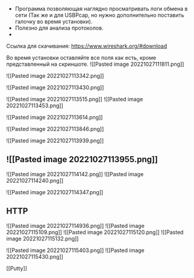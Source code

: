 - Программа позволяющая наглядно просматривать логи обмена в сети (Так же и для USBPcap, но нужно дополнительно поставить галочку во время установки).
- Полезно для анализа протоколов.
- 

Ссылка для скачивания: https://www.wireshark.org/#download

Во время установки оставляйте все поля как есть, кроме представленный на скриншоте.
![[Pasted image 20221027111811.png]]

![[Pasted image 20221027113342.png]]

![[Pasted image 20221027113430.png]]


![[Pasted image 20221027113515.png]]
![[Pasted image 20221027113453.png]]

![[Pasted image 20221027113614.png]]

![[Pasted image 20221027113846.png]]

![[Pasted image 20221027113939.png]]

![[Pasted image 20221027113955.png]]
---
![[Pasted image 20221027114142.png]]
![[Pasted image 20221027114240.png]]

![[Pasted image 20221027114347.png]]

## HTTP
![[Pasted image 20221027114936.png]]
![[Pasted image 20221027115109.png]]
![[Pasted image 20221027115120.png]]
![[Pasted image 20221027115132.png]]

![[Pasted image 20221027115403.png]]
![[Pasted image 20221027115430.png]]

[[Putty]]

